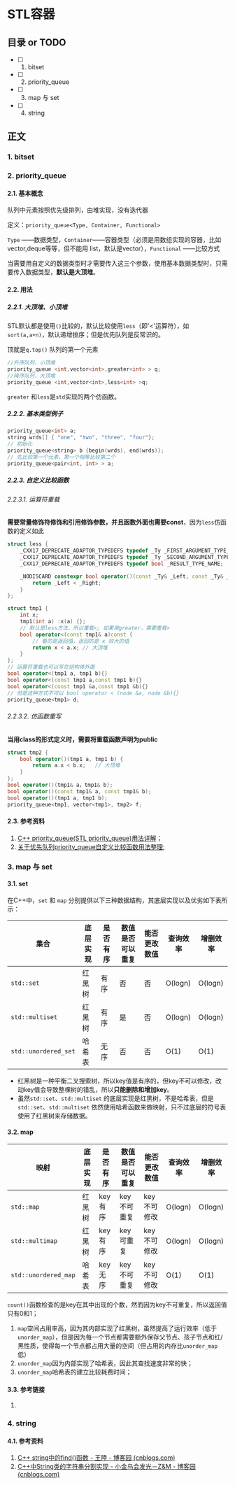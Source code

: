 # STL容器

## 目录 or TODO

- [ ] 1. bitset
- [ ] 2. priority_queue
- [ ] 3. map 与 set
- [ ] 4. string

## 正文

### 1. bitset



### 2. priority_queue

#### 2.1. 基本概念

队列中元素按照优先级排列，由堆实现，没有迭代器

定义：`priority_queue<Type, Container, Functional>`

`Type` ——数据类型，`Container`——容器类型（必须是用数组实现的容器，比如vector,deque等等，但不能用 list，默认是vector），`Functional` ——比较方式

当需要用自定义的数据类型时才需要传入这三个参数，使用基本数据类型时，只需要传入数据类型，**默认是大顶堆**。

#### 2.2. 用法

##### 2.2.1. 大顶堆、小顶堆

STL默认都是使用`()`比较的，默认比较使用`less`（即'<'运算符），如`sort(a,a+n)`，默认递增排序；但是优先队列是反常识的。

顶就是`q.top()` 队列的第一个元素

```c++
//升序队列，小顶堆
priority_queue <int,vector<int>,greater<int> > q;
//降序队列，大顶堆
priority_queue <int,vector<int>,less<int> >q;
```

`greater` 和`less`是`std`实现的两个仿函数。

##### 2.2.2. 基本类型例子

```c++
priority_queue<int> a; 
string wrds[] { "one", "two", "three", "four"};
// 初始化
priority_queue<string> b {begin(wrds), end(wrds)};
// 先比较第一个元素，第一个相等比较第二个
priority_queue<pair<int, int> > a;
```

##### 2.2.3. 自定义比较函数

###### 2.2.3.1. 运算符重载

**需要常量修饰符修饰和引用修饰参数，并且函数外面也需要const**，因为`less`仿函数的定义如此

```c++
struct less {
    _CXX17_DEPRECATE_ADAPTOR_TYPEDEFS typedef _Ty _FIRST_ARGUMENT_TYPE_NAME;
    _CXX17_DEPRECATE_ADAPTOR_TYPEDEFS typedef _Ty _SECOND_ARGUMENT_TYPE_NAME;
    _CXX17_DEPRECATE_ADAPTOR_TYPEDEFS typedef bool _RESULT_TYPE_NAME;

    _NODISCARD constexpr bool operator()(const _Ty& _Left, const _Ty& _Right) const {
        return _Left < _Right;
    }
};
```

```c++
struct tmp1 {
	int x;
	tmp1(int a) :x(a) {};
    // 默认是less方法，所以重载<; 如果用greater，需要重载>
	bool operator<(const tmp1& a)const {
        // 看的是返回值，返回的是 x 较大的值
		return x < a.x;	// 大顶堆
	}
}; 
// 运算符重载也可以写在结构体外面
bool operator<(tmp1 a, tmp1 b){}
bool operator<(const tmp1 a,const tmp1 b){}
bool operator<(const tmp1 &a,const tmp1 &b){}
// 但是这种方式不可以 bool operator < (node &a, node &b){}
priority_queue<tmp1> d;
```

###### 2.2.3.2. 仿函数重写

**当用class的形式定义时，需要将重载函数声明为public**

```c++
struct tmp2 {
	bool operator()(tmp1 a, tmp1 b) {
		return a.x < b.x;	// 大顶堆
	}
};
bool operator()(tmp1& a，tmp1& b);
bool operator()(const tmp1& a, const tmp1& b);
bool operator()(tmp1 a, tmp1 b); 
priority_queue<tmp1, vector<tmp1>, tmp2> f;
```

#### 2.3. 参考资料

1. [C++ priority_queue(STL priority_queue)用法详解](http://c.biancheng.net/view/480.html)；
2. [关于优先队列priority_queue自定义比较函数用法整理](https://blog.csdn.net/bat67/article/details/77585312);

### 3. map 与 set

#### 3.1. set

在C++中，`set` 和 `map` 分别提供以下三种数据结构，其底层实现以及优劣如下表所示：

| 集合                 | 底层实现 | 是否有序 | 数值是否可以重复 | 能否更改数值 | 查询效率 | 增删效率 |
| -------------------- | -------- | -------- | ---------------- | ------------ | -------- | -------- |
| `std::set`           | 红黑树   | 有序     | 否               | 否           | O(logn)  | O(logn)  |
| `std::multiset`      | 红黑树   | 有序     | 是               | 否           | O(logn)  | O(logn)  |
| `std::unordered_set` | 哈希表   | 无序     | 否               | 否           | O(1)     | O(1)     |

- 红黑树是一种平衡二叉搜索树，所以key值是有序的，但key不可以修改，改动key值会导致整棵树的错乱，所以**只能删除和增加key**。
- 虽然`std::set`、`std::multiset` 的底层实现是红黑树，不是哈希表，但是`std::set`、`std::multiset` 依然使用哈希函数来做映射，只不过底层的符号表使用了红黑树来存储数据。

#### 3.2. map 

| 映射                 | 底层实现 | 是否有序 | 数值是否可以重复 | 能否更改数值 | 查询效率 | 增删效率 |
| -------------------- | -------- | -------- | ---------------- | ------------ | -------- | -------- |
| `std::map`           | 红黑树   | key有序  | key不可重复      | key不可修改  | O(logn)  | O(logn)  |
| `std::multimap`      | 红黑树   | key有序  | key可重复        | key不可修改  | O(logn)  | O(logn)  |
| `std::unordered_map` | 哈希表   | key无序  | key不可重复      | key不可修改  | O(1)     | O(1)     |

`count()`函数检查的是key在其中出现的个数，然而因为key不可重复，所以返回值只有0和1；

1. `map`空间占用率高，因为其内部实现了红黑树，虽然提高了运行效率（低于`unorder_map`），但是因为每一个节点都需要额外保存父节点、孩子节点和红/黑性质，使得每一个节点都占用大量的空间（但占用的内存比`unorder_map`低）
2. `unorder_map`因为内部实现了哈希表，因此其查找速度非常的快；
3. `unorder_map`哈希表的建立比较耗费时间；

#### 3.3. 参考链接

1. 

### 4. string

#### 4.1. 参考资料

1. [C++ string中的find()函数 - 王陸 - 博客园 (cnblogs.com)](https://www.cnblogs.com/wkfvawl/p/9429128.html)
2. [C++中String类的字符串分割实现 - 小金乌会发光－Z&M - 博客园 (cnblogs.com)](https://www.cnblogs.com/carsonzhu/p/5859552.html)
